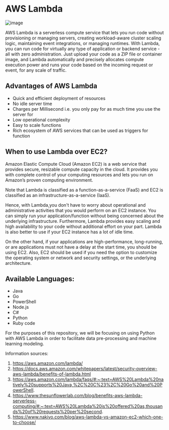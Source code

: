 # AWS Lambda

![image](https://user-images.githubusercontent.com/55956808/110737873-e2f9f480-81f3-11eb-8371-e1fb5c36fd98.png)

AWS Lambda is a serverless compute service that lets you run code without provisioning or managing servers, creating workload-aware cluster scaling logic, maintaining event integrations, or managing runtimes. With Lambda, you can run code for virtually any type of application or backend service - all with zero administration. Just upload your code as a ZIP file or container image, and Lambda automatically and precisely allocates compute execution power and runs your code based on the incoming request or event, for any scale of traffic. 

## Advantages of AWS Lambda
* Quick and efficient deployment of resources
* No idle server time 
* Charges per Millisecond i.e. you only pay for as much time you use the server for
* Low operational complexity
* Easy to scale functions
* Rich ecosystem of AWS services that can be used as triggers for function

## When to use Lambda over EC2?
Amazon Elastic Compute Cloud (Amazon EC2) is a web service that provides secure, resizable compute capacity in the cloud. It provides you with complete control of your computing resources and lets you run on Amazon’s proven computing environment. 

Note that Lambda is classified as a function-as-a-service (FaaS) and EC2 is classified as an infrastructure-as-a-service (IaaS). 

Hence, with Lambda,you don't have to worry about operational and administrative activities that you would perform on an EC2 instance. You can simply run your application/function without being concerned about the underlying infrastructure. Furthermore, Lambda provides easy scaling and high availability to your code without additional effort on your part. Lambda is also better to use if your EC2 instance has a lot of idle time.

On the other hand, if your applications are high-performance, long-running, or are applications must not have a delay at the start time, you should be using EC2. Also, EC2 should be used if you need the option to customize the operating system or network and security settings, or the underlying architecture.

## Available Languages: 
* Java
* Go
* PowerShell
* Node.js
* C#
* Python
* Ruby code

For the purposes of this repository, we will be focusing on using Python with AWS Lambda in order to facilitate data pre-processing and machine learning modeling.

Information sources:
1. https://aws.amazon.com/lambda/
2. https://docs.aws.amazon.com/whitepapers/latest/security-overview-aws-lambda/benefits-of-lambda.html
3. https://aws.amazon.com/lambda/faqs/#:~:text=AWS%20Lambda%20natively%20supports%20Java,%2C%20C%23%2C%20Go%20and%20PowerShell.
4. https://www.thesunflowerlab.com/blog/benefits-aws-lambda-serverless-computing/#:~:text=AWS%20Lambda%20is%20offered%20as,thousands%20of%20requests%20per%20second.
5. https://www.nakivo.com/blog/aws-lambda-vs-amazon-ec2-which-one-to-choose/

